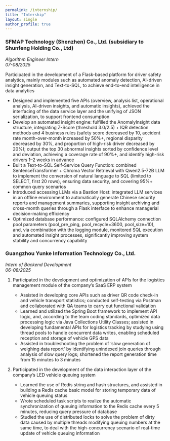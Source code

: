 ```yaml
---
permalink: /internship/
title: "Intership"
layout: single
author_profile: true
---
```

### **SFMAP Technology (Shenzhen) Co., Ltd. (subsidiary to Shunfeng Holding Co., Ltd)**                 
*Algorithm Engineer Intern*                                                   
 *07-08/2025*
 
Participated in the development of a Flask-based platform for driver safety analytics, mainly modules such as automated anomaly detection, AI-driven insight generation, and Text-to-SQL, to achieve end-to-end intelligence in data analytics 
   - Designed and implemented five APIs (overview, analysis list, operational analysis, AI-driven insights, and automatic insights), achieved the interfacing of the data service layer and the unifying of JSON serialization, to support frontend consumption
   - Develop an automated insight engine: fulfilled the AnomalyInsight data structure, integrating Z-Score (threshold 3.0/2.5) + IQR detection methods and 4 business rules (safety score decreased by 10, accident rate month-over-month increased by 50%+, regional disparity decreased by 30%, and proportion of high-risk driver decreased by 20%); output the top 30 abnormal insights sorted by confidence level and deviation, achieving a coverage rate of 90%+, and identify high-risk drivers 1–2 weeks in advance
   - Built a Text-to-SQL Self-Service Query Function: combined SentenceTransformer + Chroma Vector Retrieval with Qwen2.5-72B LLM to implement the conversion of natural language to SQL (limited to SELECT, first 20 rows), ensuring data security, and covering 95%+ common query scenarios
   - Introduced accessing LLMs via a Bastion Host: integrated LLM services in an offline environment to automatically generate Chinese security reports and management summaries, supporting insight archiving and cross-month queries through a Flask interface to enhance managerial decision-making efficiency
   - Optimized database performance: configured SQLAlchemy connection pool parameters (pool_pre_ping, pool_recycle=3600, pool_size=10), and, via combination with the logging module, monitored SQL execution and automated insight processes, significantly improving system stability and concurrency capability 


### **Guangzhou Yunke Information Technology Co., Ltd.**  
*Intern of Backend Development*   
*06-08/2025*  

1. Participated in the development and optimization of APIs for the logistics management module of the company’s SaaS ERP system  
   - Assisted in developing core APIs such as driver QR code check-in and vehicle transport statistics; conducted self-testing via Postman and collaborated with QA teams to carry out functional validation  
   - Learned and utilized the Spring Boot framework to implement API logic, and, according to the team coding standards, optimized data processing logic via Java Collections Utility Classes; assisted in developing fundamental APIs for logistics tracking by studying using thread pools to handle concurrent data writes, enabling scheduled reception and storage of vehicle GPS data  
   - Assisted in troubleshooting the problem of ‘slow generation of weighing data report' by identifying unindexed join queries through analysis of slow query logs; shortened the report generation time from 15 minutes to 3 minutes  

2. Participated in the development of the data interaction layer of the company’s LED vehicle queuing system  
   - Learned the use of Redis string and hash structures, and assisted in building a Redis cache basic model for storing temporary data of vehicle queuing status  
   - Wrote scheduled task scripts to realize the automatic synchronization of queuing information to the Redis cache every 5 minutes, reducing query pressure of database  
   - Studied the use of distributed locks to solve the problem of dirty data caused by multiple threads modifying queuing numbers at the same time, to deal with the high-concurrency scenario of real-time update of vehicle queuing information  


  





